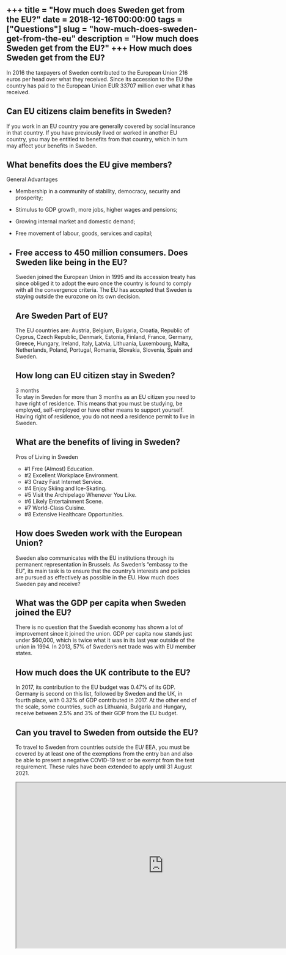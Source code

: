 +++
title = "How much does Sweden get from the EU?"
date = 2018-12-16T00:00:00
tags = ["Questions"]
slug = "how-much-does-sweden-get-from-the-eu"
description = "How much does Sweden get from the EU?"
+++
How much does Sweden get from the EU?
-------------------------------------

In 2016 the taxpayers of Sweden contributed to the European Union 216 euros per head over what they received. Since its accession to the EU the country has paid to the European Union EUR 33707 million over what it has received.

Can EU citizens claim benefits in Sweden?
-----------------------------------------

If you work in an EU country you are generally covered by social insurance in that country. If you have previously lived or worked in another EU country, you may be entitled to benefits from that country, which in turn may affect your benefits in Sweden.

What benefits does the EU give members?
---------------------------------------

General Advantages

- Membership in a community of stability, democracy, security and prosperity;
- Stimulus to GDP growth, more jobs, higher wages and pensions;
- Growing internal market and domestic demand;
- Free movement of labour, goods, services and capital;
- Free access to 450 million consumers. Does Sweden like being in the EU?
    ---------------------------------
    
    Sweden joined the European Union in 1995 and its accession treaty has since obliged it to adopt the euro once the country is found to comply with all the convergence criteria. The EU has accepted that Sweden is staying outside the eurozone on its own decision.
    
    Are Sweden Part of EU?
    ----------------------
    
    The EU countries are: Austria, Belgium, Bulgaria, Croatia, Republic of Cyprus, Czech Republic, Denmark, Estonia, Finland, France, Germany, Greece, Hungary, Ireland, Italy, Latvia, Lithuania, Luxembourg, Malta, Netherlands, Poland, Portugal, Romania, Slovakia, Slovenia, Spain and Sweden.
    
    How long can EU citizen stay in Sweden?
    ---------------------------------------
    
    3 months  
    To stay in Sweden for more than 3 months as an EU citizen you need to have right of residence. This means that you must be studying, be employed, self-employed or have other means to support yourself. Having right of residence, you do not need a residence permit to live in Sweden.
    
    What are the benefits of living in Sweden?
    ------------------------------------------
    
    Pros of Living in Sweden
    
    
    - \#1 Free (Almost) Education.
    - \#2 Excellent Workplace Environment.
    - \#3 Crazy Fast Internet Service.
    - \#4 Enjoy Skiing and Ice-Skating.
    - \#5 Visit the Archipelago Whenever You Like.
    - \#6 Likely Entertainment Scene.
    - \#7 World-Class Cuisine.
    - \#8 Extensive Healthcare Opportunities.
    
    How does Sweden work with the European Union?
    ---------------------------------------------
    
    Sweden also communicates with the EU institutions through its permanent representation in Brussels. As Sweden’s “embassy to the EU”, its main task is to ensure that the country’s interests and policies are pursued as effectively as possible in the EU. How much does Sweden pay and receive?
    
    What was the GDP per capita when Sweden joined the EU?
    ------------------------------------------------------
    
    There is no question that the Swedish economy has shown a lot of improvement since it joined the union. GDP per capita now stands just under $60,000, which is twice what it was in its last year outside of the union in 1994. In 2013, 57% of Sweden’s net trade was with EU member states.
    
    How much does the UK contribute to the EU?
    ------------------------------------------
    
    In 2017, its contribution to the EU budget was 0.47% of its GDP. Germany is second on this list, followed by Sweden and the UK, in fourth place, with 0.32% of GDP contributed in 2017. At the other end of the scale, some countries, such as Lithuania, Bulgaria and Hungary, receive between 2.5% and 3% of their GDP from the EU budget.
    
    Can you travel to Sweden from outside the EU?
    ---------------------------------------------
    
    To travel to Sweden from countries outside the EU/ EEA, you must be covered by at least one of the exemptions from the entry ban and also be able to present a negative COVID-19 test or be exempt from the test requirement. These rules have been extended to apply until 31 August 2021.
    
    <iframe allow="accelerometer; autoplay; clipboard-write; encrypted-media; gyroscope; picture-in-picture" allowfullscreen="" class="__youtube_prefs__  epyt-is-override  no-lazyload" data-no-lazy="1" data-origheight="433" data-origwidth="770" data-skipgform_ajax_framebjll="" height="433" id="_ytid_78334" loading="lazy" src="https://www.youtube.com/embed/2E0dWHCnic8?enablejsapi=1&autoplay=0&cc_load_policy=0&cc_lang_pref=&iv_load_policy=1&loop=0&modestbranding=0&rel=1&fs=1&playsinline=0&autohide=2&theme=dark&color=red&controls=1&" title="YouTube player" width="770"></iframe>